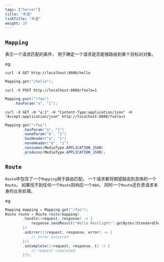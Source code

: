 ```yaml
---
tags: ["Server"]
title: "术语"
linkTitle: "术语"
weight: 20
---
```


## `Mapping`

 表示一个请求匹配的条件， 用于确定一个请求是否能够路由到某个目标对对象。

eg.

`curl -X GET http://localhost:8080/hello`

```java
Mapping.get("/hello");
```

`curl -X POST http://localhost:8080/foo?a=1`

```java
Mapping.post("/foo")
    .hasParam("a", "1");
```

`curl -X GET -H "a:1" -H "Content-Type:application/json" -H "Accept:application/json" http://localhost:8080/foo?a=1`

```java
Mapping.get("/foo")
        .hasParam("a", "1")
        .noneParam("b", "1")
        .hasHeader("a", "1")
        .noneHeader("b", "1")
        .consumes(MediaType.APPLICATION_JSON)
        .produces(MediaType.APPLICATION_JSON);
```

## `Route`

`Route`中包含了一个`Mapping`用于路由匹配， 一个请求都将期望路由到具体的一个`Route`， 如果找不到任何一个`Route`则响应一个`404`， 同时一个`Route`还负责请求本身的业务处理。

eg.

```java
Mapping mapping = Mapping.get("/foo");
Route route = Route.route(mapping)
        .handle((request, response) -> {
            response.sendResult("Hello Restlight!".getBytes(StandardCharsets.UTF_8));
        })
        .onError(((request, response, error) -> {
            // error occurred
        }))
        .onComplete(((request, response, t) -> {
            // request completed
        }));
```
